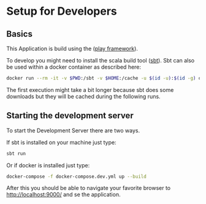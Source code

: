 # Setup for Developers

## Basics

This Application is build using the ([play framework](https://playframework.com/)).

To develop you might need to install the scala build tool ([sbt](https://www.scala-sbt.org/)).
Sbt can also be used within a docker container as described here:

```bash
docker run --rm -it -v $PWD:/sbt -v $HOME:/cache -u $(id -u):$(id -g) dstulle/sbt
```

The first execution might take a bit longer because sbt does some downloads but they will be cached during the following runs.

## Starting the development server

To start the Development Server there are two ways.

If sbt is installed on your machine just type:

```bash
sbt run
```

Or if docker is installed just type:

```bash
docker-compose -f docker-compose.dev.yml up --build
```

After this you should be able to navigate your favorite browser to [http://localhost:9000/](http://localhost:9000/) and se the application.
